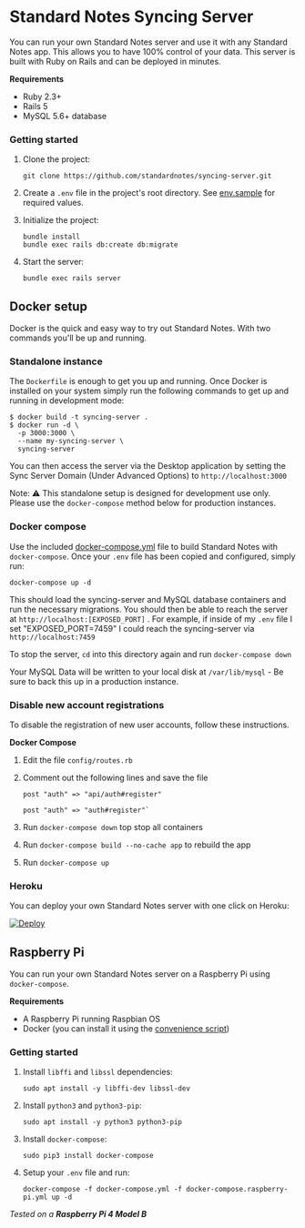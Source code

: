 # Standard Notes Syncing Server

You can run your own Standard Notes server and use it with any Standard Notes app. This allows you to have 100% control of your data. This server is built with Ruby on Rails and can be deployed in minutes.

**Requirements**

- Ruby 2.3+
- Rails 5
- MySQL 5.6+ database

### Getting started

1. Clone the project:

	```
	git clone https://github.com/standardnotes/syncing-server.git
	```

1. Create a `.env` file in the project's root directory. See [env.sample](env.sample) for required values.

1. Initialize the project:

	```
	bundle install
	bundle exec rails db:create db:migrate
	```

1. Start the server:

	```
	bundle exec rails server
	```

## Docker setup

Docker is the quick and easy way to try out Standard Notes. With two commands you'll be up and running.

### Standalone instance

The `Dockerfile` is enough to get you up and running. Once Docker is installed on your system simply run the following commands to get up and running in development mode:

```
$ docker build -t syncing-server .
$ docker run -d \
  -p 3000:3000 \
  --name my-syncing-server \
  syncing-server
```

You can then access the server via the Desktop application by setting the Sync Server Domain (Under Advanced Options) to `http://localhost:3000`

Note: :warning: This standalone setup is designed for development use only. Please use the `docker-compose` method below for production instances.

### Docker compose

Use the included [docker-compose.yml](docker-compose.yml) file to build Standard Notes with `docker-compose`. Once your `.env` file has been copied and configured, simply run:

```
docker-compose up -d
```

This should load the syncing-server and MySQL database containers and run the necessary migrations. You should then be able to reach the server at `http://localhost:[EXPOSED_PORT]` . For example, if inside of my `.env` file I set "EXPOSED_PORT=7459" I could reach the syncing-server via `http://localhost:7459`

To stop the server, `cd` into this directory again and run `docker-compose down`

Your MySQL Data will be written to your local disk at `/var/lib/mysql` - Be sure to back this up in a production instance.

### Disable new account registrations
To disable the registration of new user accounts, follow these instructions.

**Docker Compose**
1. Edit the file `config/routes.rb`

2. Comment out the following lines and save the file
	```
	post "auth" => "api/auth#register"
	```
	```
	post "auth" => "auth#register"`
	```
3. Run `docker-compose down` top stop all containers

4. Run `docker-compose build --no-cache app` to rebuild the app

5. Run `docker-compose up`

### Heroku

You can deploy your own Standard Notes server with one click on Heroku:

[![Deploy](https://www.herokucdn.com/deploy/button.svg)](https://heroku.com/deploy)

## Raspberry Pi

You can run your own Standard Notes server on a Raspberry Pi using `docker-compose`.

**Requirements**

- A Raspberry Pi running Raspbian OS
- Docker (you can install it using the [convenience script](https://docs.docker.com/install/linux/docker-ce/debian/#install-using-the-convenience-script))

### Getting started

1. Install `libffi` and `libssl` dependencies:
	```
	sudo apt install -y libffi-dev libssl-dev
	```

1. Install `python3` and `python3-pip`:
	```
	sudo apt install -y python3 python3-pip
	```

1. Install `docker-compose`:
	```
	sudo pip3 install docker-compose
	```

1. Setup your `.env` file and run:
	```
	docker-compose -f docker-compose.yml -f docker-compose.raspberry-pi.yml up -d
	```

*Tested on a **Raspberry Pi 4 Model B***
